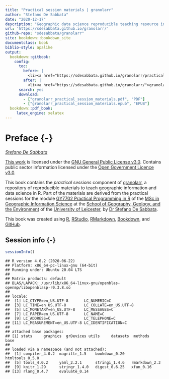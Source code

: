 ```yaml
---
title: "Practical session materials | granolarr"
author: "Stefano De Sabbata"
date: "2020-12-17"
description: "Geographic data science reproducible teaching resource in R, Practical session materials"
url: 'https://sdesabbata.github.io/granolarr/'
github-repo: "sdesabbata/granolarr"
site: bookdown::bookdown_site
documentclass: book
biblio-style: apalike
output:
  bookdown::gitbook:
    config:
      toc:
        before: |
          <li><a href="https://sdesabbata.github.io/granolarr/practicals/bookdown/">Practicals | granolarr</a></li>
        after: |
          <li><a href="https://sdesabbata.github.io/granolarr/">granolarr</a></li>
      search: yes
      download:
        - ["granolarr_practical_session_materials.pdf", "PDF"]
        - ["granolarr_practical_session_materials.epub", "EPUB"]
  bookdown::pdf_book:
     latex_engine: xelatex
---
```


# Preface {-}

*[Stefano De Sabbata](https://stefanodesabbata.com)*

[This work](https://github.com/sdesabbata/GY7702) is licensed under the [GNU General Public License v3.0](https://www.gnu.org/licenses/gpl-3.0.html). Contains public sector information licensed under the [Open Government Licence v3.0](http://www.nationalarchives.gov.uk/doc/open-government-licence).

This book contains the *practical sessions* component of [granolarr](https://github.com/sdesabbata/granolarr), a repository of reproducible materials to teach geographic information and data science in R. Part of the materials are derived from the practical sessions for the module [GY7702 Practical Programming in R](https://sdesabbata.github.io/GY7702/) of the [MSc in Geographic Information Science](https://le.ac.uk/courses/geographical-information-science-msc/2019) at the [School of Geography, Geology, and the Environment](https://le.ac.uk/gge) of the [University of Leicester](https://le.ac.uk/), by [Dr Stefano De Sabbata](https://stefanodesabbata.com/).

This book was created using [R](https://www.r-project.org/), [RStudio](https://www.rstudio.com/), [RMarkdown](https://rmarkdown.rstudio.com/), [Bookdown](https://bookdown.org/), and [GitHub](https://github.com/sdesabbata).



## Session info {-}

```r
sessionInfo()
```

```
## R version 4.0.2 (2020-06-22)
## Platform: x86_64-pc-linux-gnu (64-bit)
## Running under: Ubuntu 20.04 LTS
## 
## Matrix products: default
## BLAS/LAPACK: /usr/lib/x86_64-linux-gnu/openblas-openmp/libopenblasp-r0.3.8.so
## 
## locale:
##  [1] LC_CTYPE=en_US.UTF-8       LC_NUMERIC=C              
##  [3] LC_TIME=en_US.UTF-8        LC_COLLATE=en_US.UTF-8    
##  [5] LC_MONETARY=en_US.UTF-8    LC_MESSAGES=C             
##  [7] LC_PAPER=en_US.UTF-8       LC_NAME=C                 
##  [9] LC_ADDRESS=C               LC_TELEPHONE=C            
## [11] LC_MEASUREMENT=en_US.UTF-8 LC_IDENTIFICATION=C       
## 
## attached base packages:
## [1] stats     graphics  grDevices utils     datasets  methods   base     
## 
## loaded via a namespace (and not attached):
##  [1] compiler_4.0.2  magrittr_1.5    bookdown_0.20   htmltools_0.5.0
##  [5] tools_4.0.2     yaml_2.2.1      stringi_1.4.6   rmarkdown_2.3  
##  [9] knitr_1.29      stringr_1.4.0   digest_0.6.25   xfun_0.16      
## [13] rlang_0.4.7     evaluate_0.14
```
